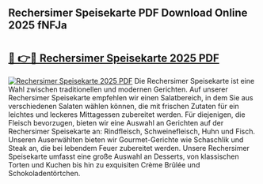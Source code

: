 ## Rechersimer Speisekarte PDF Download Online 2025 fNFJa

# <h2><a href="http://gcdeek.nevu.top/?p=Rechersimer+Speisekarte">🔗 👉🔴 Rechersimer Speisekarte 2025 PDF</a></h2>

[![Rechersimer Speisekarte 2025 PDF](https://i.imgur.com/dBaPXMq.png)](http://gcdeek.nevu.top/?p=Rechersimer+Speisekarte)
Die Rechersimer Speisekarte ist eine Wahl zwischen traditionellen und modernen Gerichten. Auf unserer Rechersimer Speisekarte empfehlen wir einen Salatbereich, in dem Sie aus verschiedenen Salaten wählen können, die mit frischen Zutaten für ein leichtes und leckeres Mittagessen zubereitet werden. Für diejenigen, die Fleisch bevorzugen, bieten wir eine Auswahl an Gerichten auf der Rechersimer Speisekarte an: Rindfleisch, Schweinefleisch, Huhn und Fisch. Unseren Auserwählten bieten wir Gourmet-Gerichte wie Schaschlik und Steak an, die bei lebendem Feuer zubereitet werden. Unsere Rechersimer Speisekarte umfasst eine große Auswahl an Desserts, von klassischen Torten und Kuchen bis hin zu exquisiten Crème Brûlée und Schokoladentörtchen.
